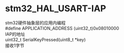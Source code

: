 # stm32_HAL_USART-IAP
stm32硬件抽象层的应用内编程<br>
#define APPLICATION_ADDRESS   (uint32_t)0x08010000<br>IAP的地址<br>
uint32_t SerialKeyPressed(uint8_t *key)<br>接收1字节
